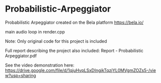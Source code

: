 # Probabilistic-Arpeggiator

Probabilistic Arpeggiator created on the Bela platform
https://bela.io/

main audio loop in render.cpp

Note: Only original code for this project is included

Full report describing the project also included: Report - Probabilistic Arpeggiator.pdf

See the video demonstration here:
https://drive.google.com/file/d/1qjuHvpLSxDIngjkTqzjYL0MVgmZOZs5-/view?usp=sharing

